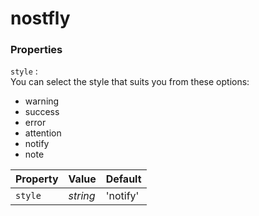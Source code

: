 # nostfly


### Properties 
``style`` :<br>
You can select the style that suits you from these options:
- warning
- success
- error
- attention
- notify
- note



**Property** | **Value** | **Default**
:--- | :--- | :---
``style`` | _string_ | 'notify'
